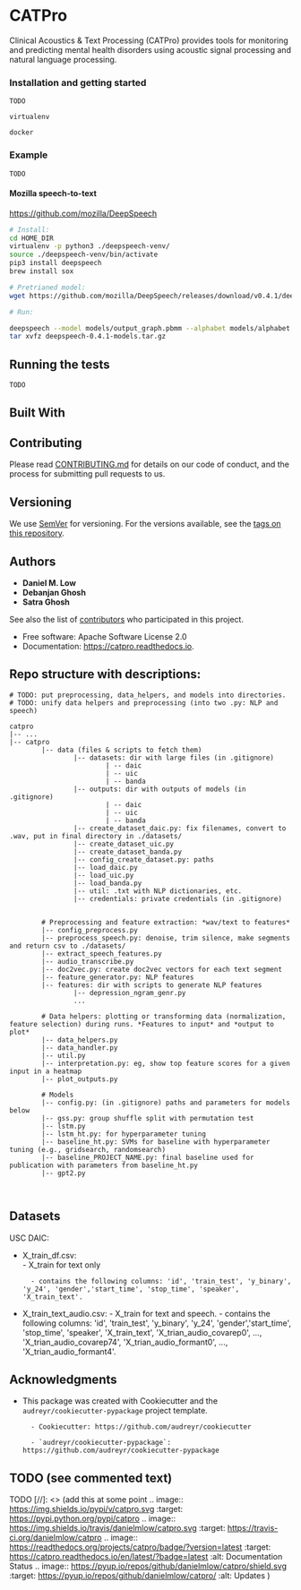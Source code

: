 # CATPro

Clinical Acoustics & Text Processing (CATPro) provides tools for monitoring and predicting mental health disorders using acoustic signal processing and natural language processing.

### Installation and getting started

```
TODO 

virtualenv

docker

```

### Example


```
TODO
```


#### Mozilla speech-to-text
https://github.com/mozilla/DeepSpeech

```bash
# Install:
cd HOME_DIR
virtualenv -p python3 ./deepspeech-venv/
source ./deepspeech-venv/bin/activate
pip3 install deepspeech
brew install sox

# Pretrianed model:
wget https://github.com/mozilla/DeepSpeech/releases/download/v0.4.1/deepspeech-0.4.1-models.tar.gz

# Run:

deepspeech --model models/output_graph.pbmm --alphabet models/alphabet.txt --lm models/lm.binary --trie models/trie --audio ./data/datasets/banda/556_b.wav
tar xvfz deepspeech-0.4.1-models.tar.gz
```

## Running the tests

```
TODO
```


## Built With

<!-- * [Dropwizard](http://www.dropwizard.io/1.0.2/docs/) - The web framework used
* [Maven](https://maven.apache.org/) - Dependency Management
* [ROME](https://rometools.github.io/rome/) - Used to generate RSS Feeds -->

## Contributing

Please read [CONTRIBUTING.md](https://gist.github.com/PurpleBooth/b24679402957c63ec426) for details on our code of conduct, and the process for submitting pull requests to us.

## Versioning

We use [SemVer](http://semver.org/) for versioning. For the versions available, see the [tags on this repository](https://github.com/your/project/tags). 

## Authors

* **Daniel M. Low** 
* **Debanjan Ghosh**
* **Satra Ghosh** 

See also the list of [contributors](https://github.com/your/project/contributors) who participated in this project.

* Free software: Apache Software License 2.0
* Documentation: https://catpro.readthedocs.io.




## Repo structure with descriptions:

```
# TODO: put preprocessing, data_helpers, and models into directories. 
# TODO: unify data helpers and preprocessing (into two .py: NLP and speech)

catpro
|-- ...
|-- catpro
        |-- data (files & scripts to fetch them)
                |-- datasets: dir with large files (in .gitignore)
                        | -- daic
                        | -- uic
                        | -- banda
                |-- outputs: dir with outputs of models (in .gitignore) 
                        | -- daic
                        | -- uic
                        | -- banda
                |-- create_dataset_daic.py: fix filenames, convert to .wav, put in final directory in ./datasets/
                |-- create_dataset_uic.py
                |-- create_dataset_banda.py
                |-- config_create_dataset.py: paths
                |-- load_daic.py
                |-- load_uic.py
                |-- load_banda.py
                |-- util: .txt with NLP dictionaries, etc.
                |-- credentials: private credentials (in .gitignore)


        # Preprocessing and feature extraction: *wav/text to features*
        |-- config_preprocess.py
        |-- preprocess_speech.py: denoise, trim silence, make segments and return csv to ./datasets/
        |-- extract_speech_features.py 
        |-- audio_transcribe.py
        |-- doc2vec.py: create doc2vec vectors for each text segment
        |-- feature_generator.py: NLP features
        |-- features: dir with scripts to generate NLP features
                |-- depression_ngram_genr.py
                ...

        # Data helpers: plotting or transforming data (normalization, feature selection) during runs. *Features to input* and *output to plot*
        |-- data_helpers.py
        |-- data_handler.py
        |-- util.py
        |-- interpretation.py: eg, show top feature scores for a given input in a heatmap
        |-- plot_outputs.py

        # Models
        |-- config.py: (in .gitignore) paths and parameters for models below
        |-- gss.py: group shuffle split with permutation test
        |-- lstm.py
        |-- lstm_ht.py: for hyperparameter tuning
        |-- baseline_ht.py: SVMs for baseline with hyperparameter tuning (e.g., gridsearch, randomsearch)
        |-- baseline_PROJECT_NAME.py: final baseline used for publication with parameters from baseline_ht.py
        |-- gpt2.py

        
```

## Datasets

USC DAIC:

- X_train_df.csv:  
        - X_train for text only

        - contains the following columns: 'id', 'train_test', 'y_binary', 'y_24', 'gender','start_time', 'stop_time', 'speaker', 'X_train_text'.

- X_train_text_audio.csv:
        - X_train for text and speech.
        - contains the following columns: 'id', 'train_test', 'y_binary', 'y_24', 'gender','start_time', 'stop_time', 'speaker', 'X_train_text', 'X_trian_audio_covarep0', ..., 'X_trian_audio_covarep74', 'X_trian_audio_formant0', ..., 'X_trian_audio_formant4'.  


## Acknowledgments

* This package was created with Cookiecutter and the `audreyr/cookiecutter-pypackage` project template.

        - Cookiecutter: https://github.com/audreyr/cookiecutter

        - `audreyr/cookiecutter-pypackage`: https://github.com/audreyr/cookiecutter-pypackage



TODO (see commented text)
-----

TODO
[//]: <> (add this at some point
.. image:: https://img.shields.io/pypi/v/catpro.svg
        :target: https://pypi.python.org/pypi/catpro
.. image:: https://img.shields.io/travis/danielmlow/catpro.svg
        :target: https://travis-ci.org/danielmlow/catpro
.. image:: https://readthedocs.org/projects/catpro/badge/?version=latest
        :target: https://catpro.readthedocs.io/en/latest/?badge=latest
        :alt: Documentation Status
.. image:: https://pyup.io/repos/github/danielmlow/catpro/shield.svg
     :target: https://pyup.io/repos/github/danielmlow/catpro/
     :alt: Updates 
)
